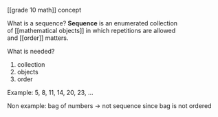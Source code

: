 [[grade 10 math]] concept

What is a sequence?
**Sequence** is an enumerated collection of [[mathematical objects]] in which repetitions are allowed and [[order]] matters.

What is needed?
1. collection
2. objects
3. order

Example:
5, 8, 11, 14, 20, 23, ...

Non example:
bag of numbers -> not sequence since bag is not ordered